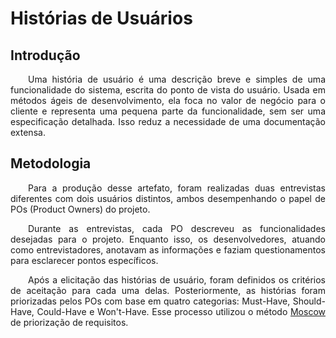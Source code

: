 # Histórias de Usuários

## Introdução

<p align="justify">&emsp;&emsp;Uma história de usuário é uma descrição breve e simples de uma funcionalidade do sistema, escrita do ponto de vista do usuário. Usada em métodos ágeis de desenvolvimento, ela foca no valor de negócio para o cliente e representa uma pequena parte da funcionalidade, sem ser uma especificação detalhada. Isso reduz a necessidade de uma documentação extensa.</p>

## Metodologia  

<p align="justify">&emsp;&emsp;Para a produção desse artefato, foram realizadas duas entrevistas diferentes com dois usuários distintos, ambos desempenhando o papel de POs (Product Owners) do projeto.</p>

<p align="justify">&emsp;&emsp;Durante as entrevistas, cada PO descreveu as funcionalidades desejadas para o projeto. Enquanto isso, os desenvolvedores, atuando como entrevistadores, anotavam as informações e faziam questionamentos para esclarecer pontos específicos.</p>

<p align="justify">&emsp;&emsp;Após a elicitação das histórias de usuário, foram definidos os critérios de aceitação para cada uma delas. Posteriormente, as histórias foram priorizadas pelos POs com base em quatro categorias: Must-Have, Should-Have, Could-Have e Won't-Have. Esse processo utilizou o método <a href="https://requisitos-de-software.github.io/2024.2-CAESB-Autoatendimento/priorizacao/moscow/" target ="_blank">Moscow</a> de priorização de requisitos.</p>